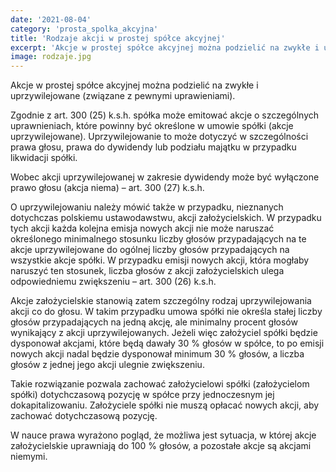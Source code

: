 ```yaml
---
date: '2021-08-04'
category: 'prosta_spolka_akcyjna'
title: 'Rodzaje akcji w prostej spółce akcyjnej'
excerpt: 'Akcje w prostej spółce akcyjnej można podzielić na zwykłe i uprzywilejowane (związane z pewnymi uprawieniami).'
image: rodzaje.jpg
---
```


Akcje w prostej spółce akcyjnej można podzielić na zwykłe i uprzywilejowane (związane z pewnymi uprawieniami). 

Zgodnie z art. 300 (25) k.s.h. spółka może emitować akcje o szczególnych uprawnieniach, które powinny być określone w umowie spółki (akcje uprzywilejowane). Uprzywilejowanie to może dotyczyć w szczególności prawa głosu, prawa do dywidendy lub podziału majątku w przypadku likwidacji spółki.

Wobec akcji uprzywilejowanej w zakresie dywidendy może być wyłączone prawo głosu (akcja niema) – art. 300 (27) k.s.h.

O uprzywilejowaniu należy mówić także w przypadku, nieznanych dotychczas polskiemu ustawodawstwu, akcji założycielskich. W przypadku tych akcji każda kolejna emisja nowych akcji nie może naruszać określonego minimalnego stosunku liczby głosów przypadających na te akcje uprzywilejowane do ogólnej liczby głosów przypadających na wszystkie akcje spółki. W przypadku emisji nowych akcji, która mogłaby naruszyć ten stosunek, liczba głosów z akcji założycielskich ulega odpowiedniemu zwiększeniu – art. 300 (26) k.s.h. 

Akcje założycielskie stanowią zatem szczególny rodzaj uprzywilejowania akcji co do głosu. W takim przypadku umowa spółki nie określa stałej liczby głosów przypadających na jedną akcję, ale minimalny procent głosów wynikający z akcji uprzywilejowanych. Jeżeli więc założyciel spółki będzie dysponował akcjami, które będą dawały 30 % głosów w spółce, to po emisji nowych akcji nadal będzie dysponował minimum 30 % głosów, a liczba głosów z jednej jego akcji ulegnie zwiększeniu. 

Takie rozwiązanie pozwala zachować założycielowi spółki (założycielom spółki) dotychczasową pozycję w spółce przy jednoczesnym jej dokapitalizowaniu. Założyciele spółki nie muszą opłacać nowych akcji, aby zachować dotychczasową pozycję. 

W nauce prawa wyrażono pogląd, że możliwa jest sytuacja, w której akcje założycielskie uprawniają do 100 % głosów, a pozostałe akcje są akcjami niemymi.
